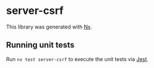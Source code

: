 # server-csrf

This library was generated with [Nx](https://nx.dev).

## Running unit tests

Run `nx test server-csrf` to execute the unit tests via [Jest](https://jestjs.io).
